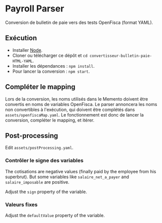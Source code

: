 # Payroll Parser

Conversion de bulletin de paie vers des tests OpenFisca (format YAML).

## Exécution

- Installer [Node](https://nodejs.org).
- Cloner ou télécharger ce dépôt et `cd convertisseur-bulletin-paie-HTML-YAML`.
- Installer les dépendances : `npm install`.
- Pour lancer la conversion : `npm start`.


## Compléter le mapping

Lors de la conversion, les noms utilisés dans le Memento doivent être convertis en noms de variables OpenFisca.
Le parser annoncera les noms non convertibles à l'exécution, qui doivent être complétés dans `assets/openfiscaMap.yaml`.
Le fonctionnement est donc de lancer la conversion, compléter le mapping, et itérer.


## Post-processing

Edit `assets/postProcessing.yaml`.

### Contrôler le signe des variables

The cotisations are negative values (finally paid by the employee from his superbrut). But some variables like
`salaire_net_a_payer` and `salaire_imposable` are positive.

Adjust the `sign` property of the variable.

### Valeurs fixes

Adjust the `defaultValue` property of the variable.

